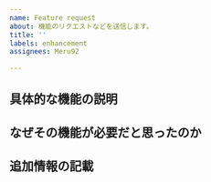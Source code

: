 ```yaml
---
name: Feature request
about: 機能のリクエストなどを送信します。
title: ''
labels: enhancement
assignees: Meru92

---
```


<!-- 警告: 必ずしも貴方の機能案が通るとは限りません。また必ず説明をしっかり記載してください -->

## 具体的な機能の説明

## なぜその機能が必要だと思ったのか

## 追加情報の記載
